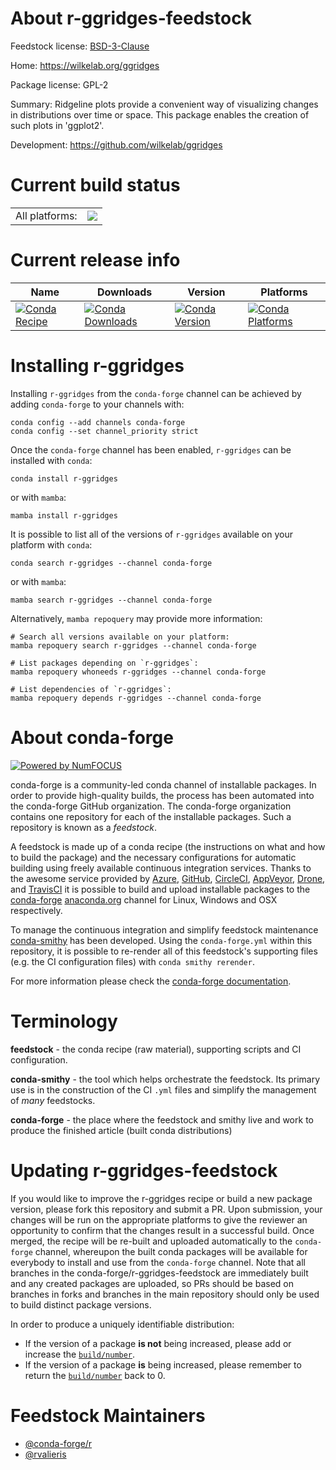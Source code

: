 About r-ggridges-feedstock
==========================

Feedstock license: [BSD-3-Clause](https://github.com/conda-forge/r-ggridges-feedstock/blob/main/LICENSE.txt)

Home: https://wilkelab.org/ggridges

Package license: GPL-2

Summary: Ridgeline plots provide a convenient way of visualizing changes in distributions over time or space. This package enables the creation of such plots in 'ggplot2'.

Development: https://github.com/wilkelab/ggridges

Current build status
====================


<table><tr><td>All platforms:</td>
    <td>
      <a href="https://dev.azure.com/conda-forge/feedstock-builds/_build/latest?definitionId=1188&branchName=main">
        <img src="https://dev.azure.com/conda-forge/feedstock-builds/_apis/build/status/r-ggridges-feedstock?branchName=main">
      </a>
    </td>
  </tr>
</table>

Current release info
====================

| Name | Downloads | Version | Platforms |
| --- | --- | --- | --- |
| [![Conda Recipe](https://img.shields.io/badge/recipe-r--ggridges-green.svg)](https://anaconda.org/conda-forge/r-ggridges) | [![Conda Downloads](https://img.shields.io/conda/dn/conda-forge/r-ggridges.svg)](https://anaconda.org/conda-forge/r-ggridges) | [![Conda Version](https://img.shields.io/conda/vn/conda-forge/r-ggridges.svg)](https://anaconda.org/conda-forge/r-ggridges) | [![Conda Platforms](https://img.shields.io/conda/pn/conda-forge/r-ggridges.svg)](https://anaconda.org/conda-forge/r-ggridges) |

Installing r-ggridges
=====================

Installing `r-ggridges` from the `conda-forge` channel can be achieved by adding `conda-forge` to your channels with:

```
conda config --add channels conda-forge
conda config --set channel_priority strict
```

Once the `conda-forge` channel has been enabled, `r-ggridges` can be installed with `conda`:

```
conda install r-ggridges
```

or with `mamba`:

```
mamba install r-ggridges
```

It is possible to list all of the versions of `r-ggridges` available on your platform with `conda`:

```
conda search r-ggridges --channel conda-forge
```

or with `mamba`:

```
mamba search r-ggridges --channel conda-forge
```

Alternatively, `mamba repoquery` may provide more information:

```
# Search all versions available on your platform:
mamba repoquery search r-ggridges --channel conda-forge

# List packages depending on `r-ggridges`:
mamba repoquery whoneeds r-ggridges --channel conda-forge

# List dependencies of `r-ggridges`:
mamba repoquery depends r-ggridges --channel conda-forge
```


About conda-forge
=================

[![Powered by
NumFOCUS](https://img.shields.io/badge/powered%20by-NumFOCUS-orange.svg?style=flat&colorA=E1523D&colorB=007D8A)](https://numfocus.org)

conda-forge is a community-led conda channel of installable packages.
In order to provide high-quality builds, the process has been automated into the
conda-forge GitHub organization. The conda-forge organization contains one repository
for each of the installable packages. Such a repository is known as a *feedstock*.

A feedstock is made up of a conda recipe (the instructions on what and how to build
the package) and the necessary configurations for automatic building using freely
available continuous integration services. Thanks to the awesome service provided by
[Azure](https://azure.microsoft.com/en-us/services/devops/), [GitHub](https://github.com/),
[CircleCI](https://circleci.com/), [AppVeyor](https://www.appveyor.com/),
[Drone](https://cloud.drone.io/welcome), and [TravisCI](https://travis-ci.com/)
it is possible to build and upload installable packages to the
[conda-forge](https://anaconda.org/conda-forge) [anaconda.org](https://anaconda.org/)
channel for Linux, Windows and OSX respectively.

To manage the continuous integration and simplify feedstock maintenance
[conda-smithy](https://github.com/conda-forge/conda-smithy) has been developed.
Using the ``conda-forge.yml`` within this repository, it is possible to re-render all of
this feedstock's supporting files (e.g. the CI configuration files) with ``conda smithy rerender``.

For more information please check the [conda-forge documentation](https://conda-forge.org/docs/).

Terminology
===========

**feedstock** - the conda recipe (raw material), supporting scripts and CI configuration.

**conda-smithy** - the tool which helps orchestrate the feedstock.
                   Its primary use is in the construction of the CI ``.yml`` files
                   and simplify the management of *many* feedstocks.

**conda-forge** - the place where the feedstock and smithy live and work to
                  produce the finished article (built conda distributions)


Updating r-ggridges-feedstock
=============================

If you would like to improve the r-ggridges recipe or build a new
package version, please fork this repository and submit a PR. Upon submission,
your changes will be run on the appropriate platforms to give the reviewer an
opportunity to confirm that the changes result in a successful build. Once
merged, the recipe will be re-built and uploaded automatically to the
`conda-forge` channel, whereupon the built conda packages will be available for
everybody to install and use from the `conda-forge` channel.
Note that all branches in the conda-forge/r-ggridges-feedstock are
immediately built and any created packages are uploaded, so PRs should be based
on branches in forks and branches in the main repository should only be used to
build distinct package versions.

In order to produce a uniquely identifiable distribution:
 * If the version of a package **is not** being increased, please add or increase
   the [``build/number``](https://docs.conda.io/projects/conda-build/en/latest/resources/define-metadata.html#build-number-and-string).
 * If the version of a package **is** being increased, please remember to return
   the [``build/number``](https://docs.conda.io/projects/conda-build/en/latest/resources/define-metadata.html#build-number-and-string)
   back to 0.

Feedstock Maintainers
=====================

* [@conda-forge/r](https://github.com/conda-forge/r/)
* [@rvalieris](https://github.com/rvalieris/)

